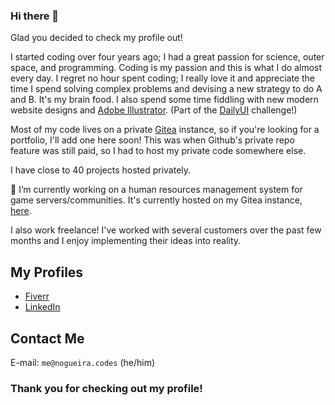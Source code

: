 ### Hi there 👋

Glad you decided to check my profile out!

I started coding over four years ago; I had a great passion for science, outer space, and programming. Coding is my passion and this is what I do almost every day. I regret no hour spent coding; I really love it and appreciate the time I spend solving complex problems and devising a new strategy to do A and B. It's my brain food. I also spend some time fiddling with new modern website designs and [Adobe Illustrator](https://www.adobe.com/products/illustrator.html). (Part of the [DailyUI](https://www.dailyui.co/) challenge!)

Most of my code lives on a private [Gitea](https://github.com/go-gitea/gitea) instance, so if you're looking for a portfolio, I'll add one here soon! This was when Github's private repo feature was still paid, so I had to host my private code somewhere else.

I have close to 40 projects hosted privately.

🔭 I’m currently working on a human resources management system for game servers/communities. It's currently hosted on my Gitea instance, [here](https://code.spacejewel-hosting.com/spacejewelhosting/staffmanager).

I also work freelance! I've worked with several customers over the past few months and I enjoy implementing their ideas into reality.

## My Profiles
 - [Fiverr](https://fiverr.com/miguelpt2018)
 - [LinkedIn](https://www.linkedin.com/in/miguel-nogueira-545a6a177)
 
## Contact Me
E-mail: ``me@nogueira.codes`` (he/him)

### Thank you for checking out my profile!

<!--
**miguel456/miguel456** is a ✨ _special_ ✨ repository because its `README.md` (this file) appears on your GitHub profile.

Here are some ideas to get you started:

- 🔭 I’m currently working on ...
- 🌱 I’m currently learning ...
- 👯 I’m looking to collaborate on ...
- 🤔 I’m looking for help with ...
- 💬 Ask me about ...
- 📫 How to reach me: ...
- 😄 Pronouns: ...
- ⚡ Fun fact: ...
-->
